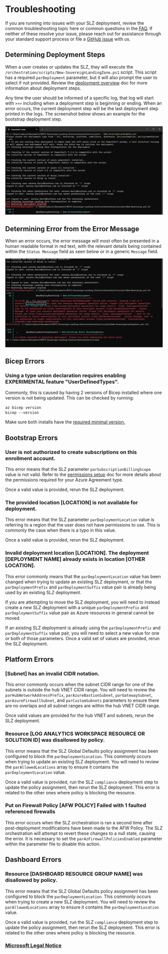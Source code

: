 # Troubleshooting

If you are running into issues with your SLZ deployment, review the common troubleshooting topic here or common questions in the [FAQ](./12-FAQ.md). If neither of these resolve your issue, please reach out for assistance through your standard support process or file a [GitHub issue](https://github.com/Azure/sovereign-landing-zone/issues) with us. 

## Determining Deployment Steps

When a user creates or updates the SLZ, they will execute the `/orchestration/scripts/New-SovereignLandingZone.ps1` script. This script has a required `parDeployment` parameter, but it will also prompt the user to select if not provided. Review the [deployment overview](./03-Deployment-Overview.md) doc for more information about deployment steps.
 
Any time the user should be informed of a specific log, that log will start with `>>>` including when a deployment step is beginning or ending. When an error occurs, the current deployment step will be the last deployment step printed in the logs. The screenshot below shows an example for the bootstrap deployment step.

![SLZ Deployment Step in Logs](images/determine-deployment-steps.png)

## Determining Error from the Error Message

When an error occurs, the error message will most often be presented in a human readable format in red text, with the relevant details being contained within the `Status Message` field as seen below or in a generic `Message` field.

![SLZ Error in Logs](images/determine-error-message.png)

## Bicep Errors

### Using a type union declaration requires enabling EXPERIMENTAL feature "UserDefinedTypes".

Commonly, this is caused by having 2 versions of Bicep installed where one version is not being updated. This can be checked by running:

```
az bicep version
bicep --version
```

Make sure both installs have the [required minimal version.](./05-Permissions-Tooling.md#tooling-required)

## Bootstrap Errors

### User is not authorized to create subscriptions on this enrollment account.

This error means that the SLZ parameter `parSubscriptionBillingScope` value is not valid. Refer to the [permissions setup](./05-Permissions-Tooling.md) doc for more details about the permissions required for your Azure Agreement type.

Once a valid value is provided, rerun the SLZ deployment.

### The provided location [LOCATION] is not available for deployment.

This error means that the SLZ parameter `parDeploymentLocation` value is referring to a region that the user does not have permissions to use. This is commonly the case when there is a typo in this value.

Once a valid value is provided, rerun the SLZ deployment.

### Invalid deployment location [LOCATION]. The deployment [DEPLOYMENT NAME] already exists in location [OTHER LOCATION].

This error commonly means that the `parDeploymentLocation` value has been changed when trying to update an existing SLZ deployment, or that the `parDeploymentPrefix` and `parDeploymentSuffix` value pair is already being used by an existing SLZ deployment.

If you are attempting to move the SLZ deployment, you will need to instead create a new SLZ deployment with a unique `parDeploymentPrefix` and `parDeploymentSuffix` value pair as Azure resources in general cannot be moved.

If an existing SLZ deployment is already using the `parDeploymentPrefix` and `parDeploymentSuffix` value pair, you will need to select a new value for one or both of those parameters. Once a valid set of values are provided, rerun the SLZ deployment.

## Platform Errors

### [Subnet] has an invalid CIDR notation.

This error commonly occurs when the subnet CIDR range for one of the subnets is outside the hub VNET CIDR range. You will need to review the `parHubNetworkAddressPrefix`, `parAzureBastionSubnet`, `parGatewaySubnet`, `parAzureFirewallSubnet`, and `parCustomSubnets` parameters to ensure there are no overlaps and all subnet ranges are within the hub VNET CIDR range.

Once valid values are provided for the hub VNET and subnets, rerun the SLZ deployment.

### Resource [LOG ANALYTICS WORKSPACE RESOURCE OR SOLUTION ID] was disallowed by policy.

This error means that the SLZ Global Defaults policy assignment has been configured to block the `parDeploymentLocation`. This commonly occurs when trying to update an existing SLZ deployment. You will need to review the `parAllowedLocations` array to ensure it contains the `parDeploymentLocation` value.

Once a valid value is provided, run the SLZ `compliance` deployment step to update the policy assignment, then rerun the SLZ deployment. This error is related to the other ones where policy is blocking the resource.

### Put on Firewall Policy [AFW POLICY] Failed with 1 faulted referenced firewalls

This error occurs when the SLZ orchestration is ran a second time after post-deployment modifications have been made to the AFW Policy. The SLZ orchestration will attempt to revert these changes to a null state, causing the error. It is necessary to set the `parAzFirewallPoliciesEnabled` parameter within the parameter file to disable this action.

## Dashboard Errors

### Resource [DASHBOARD RESOURCE GROUP NAME] was disallowed by policy.

This error means that the SLZ Global Defaults policy assignment has been configured to block the `parDeploymentLocation`. This commonly occurs when trying to create a new SLZ deployment. You will need to review the `parAllowedLocations` array to ensure it contains the `parDeploymentLocation` value.

Once a valid value is provided, run the SLZ `compliance` deployment step to update the policy assignment, then rerun the SLZ deployment. This error is related to the other ones where policy is blocking the resource.

### [Microsoft Legal Notice](./NOTICE.md)
